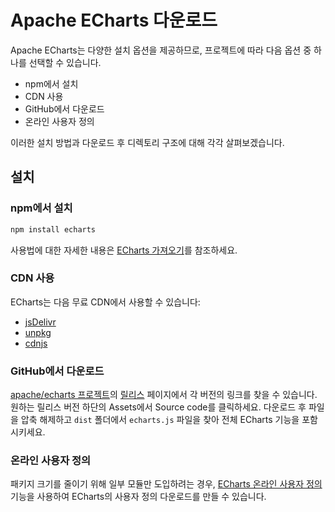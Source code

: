 # Apache ECharts 다운로드

Apache ECharts는 다양한 설치 옵션을 제공하므로, 프로젝트에 따라 다음 옵션 중 하나를 선택할 수 있습니다.

- npm에서 설치
- CDN 사용
- GitHub에서 다운로드
- 온라인 사용자 정의

이러한 설치 방법과 다운로드 후 디렉토리 구조에 대해 각각 살펴보겠습니다.

## 설치

### npm에서 설치

```sh
npm install echarts
```

사용법에 대한 자세한 내용은 [ECharts 가져오기](${lang}/basics/import)를 참조하세요.

### CDN 사용

ECharts는 다음 무료 CDN에서 사용할 수 있습니다:

- [jsDelivr](https://www.jsdelivr.com/package/npm/echarts)
- [unpkg](https://unpkg.com/browse/echarts/)
- [cdnjs](https://cdnjs.com/libraries/echarts)

### GitHub에서 다운로드

[apache/echarts 프로젝트](https://github.com/apache/echarts)의 [릴리스](https://github.com/apache/echarts/releases) 페이지에서 각 버전의 링크를 찾을 수 있습니다. 원하는 릴리스 버전 하단의 Assets에서 Source code를 클릭하세요. 다운로드 후 파일을 압축 해제하고 `dist` 폴더에서 `echarts.js` 파일을 찾아 전체 ECharts 기능을 포함시키세요.

### 온라인 사용자 정의

패키지 크기를 줄이기 위해 일부 모듈만 도입하려는 경우, [ECharts 온라인 사용자 정의](${mainSitePath}builder.html) 기능을 사용하여 ECharts의 사용자 정의 다운로드를 만들 수 있습니다.